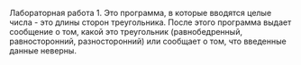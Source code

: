 Лабораторная работа 1.
Это программа, в которые вводятся целые числа - это длины сторон треугольника. После этого программа выдает сообщение о том, какой это треугольник (равнобедренный, равносторонний, разносторонний) или сообщает о том, что введенные данные неверны.
